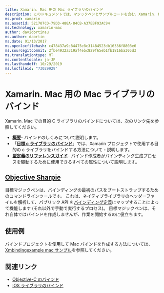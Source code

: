 ```yaml
---
title: Xamarin. Mac 用の Mac ライブラリのバインド
description: このドキュメントでは、マジックペンとサンプルコードを含む、Xamarin. Mac アプリケーションでの C のバインドの使用方法について説明しているガイドにリンクしています。
ms.prod: xamarin
ms.assetid: 521707CD-79D3-488A-84CB-A37EBF93AC94
ms.technology: xamarin-mac
author: davidortinau
ms.author: daortin
ms.date: 01/13/2017
ms.openlocfilehash: c478437a9c84475e8c31484523db16336f8808e6
ms.sourcegitcommit: 2fbe4932a319af4ebc829f65eb1fb1816ba305d3
ms.translationtype: MT
ms.contentlocale: ja-JP
ms.lasthandoff: 10/29/2019
ms.locfileid: "73029929"
---
```

# <a name="binding-mac-libraries-for-xamarinmac"></a>Xamarin. Mac 用の Mac ライブラリのバインド

Xamarin. Mac での目的 C ライブラリのバインドについては、次のリンク先を参照してください。

- [**概要**](~/cross-platform/macios/binding/overview.md)-
  バインドのしくみについて説明します。
- 「[**目標 c ライブラリのバインド**](~/cross-platform/macios/binding/objective-c-libraries.md)」では、Xamarin プロジェクトで使用する目的の c ライブラリをバインドする方法について -
  説明します。
- [**型定義のリファレンスガイド**](~/cross-platform/macios/binding/binding-types-reference.md)-
  バインド作成者がバインディング生成プロセスを駆動するために使用できるすべての属性について説明します。

## <a name="objective-sharpiecross-platformmaciosbindingobjective-sharpieindexmd"></a>[Objective Sharpie](~/cross-platform/macios/binding/objective-sharpie/index.md)

目標マジックペンは、バインディングの最初のパスをブートストラップするためのコマンドラインツールです。
これは、ネイティブライブラリのヘッダーファイルを解析して、パブリック API を[バインディング定義](~/cross-platform/macios/binding/binding-types-reference.md)にマップすることによって機能します (それ以外で手動で実行するプロセス)。 目標マジックペンは、それ自体ではバインドを作成しませんが、作業を開始するのに役立ちます。

## <a name="examples"></a>使用例

バインドプロジェクトを使用して Mac バインドを作成する方法については、 [Xmbindingexample mac サンプル](https://github.com/xamarin/mac-samples/tree/master/XMBindingExample)を参照してください。

## <a name="related-links"></a>関連リンク

- [Objective-C のバインド](~/cross-platform/macios/binding/index.md)
- [IOS ライブラリのバインド](~/ios/platform/binding-objective-c/index.md)
